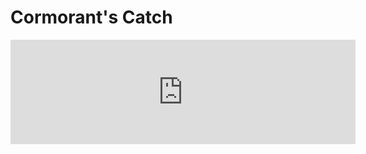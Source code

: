 # Cormorant's Catch

<iframe frameborder="0" src="https://itch.io/embed/2331397" width="552" height="167"><a href="https://saskiavhof.itch.io/cormorantscatch">Cormorant's Catch by saskia :)</a></iframe>
